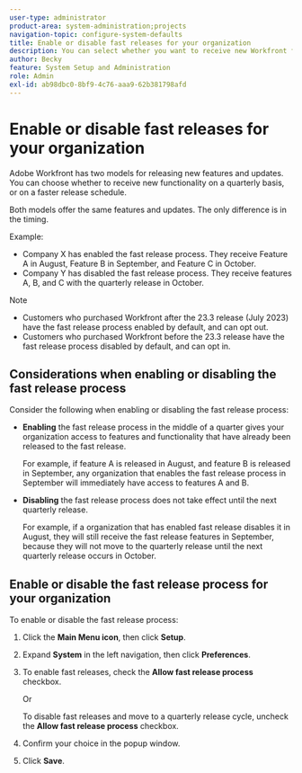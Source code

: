 ```yaml
---
user-type: administrator
product-area: system-administration;projects
navigation-topic: configure-system-defaults
title: Enable or disable fast releases for your organization
description: You can select whether you want to receive new Workfront functionality on a monthly or quarterly basis.
author: Becky
feature: System Setup and Administration
role: Admin
exl-id: ab98dbc0-8bf9-4c76-aaa9-62b381798afd
---
```

# Enable or disable fast releases for your organization

Adobe Workfront has two models for releasing new features and updates. You can choose whether to receive new functionality on a quarterly basis, or on a faster release schedule. 

Both models offer the same features and updates. The only difference is in the timing. 

Example: 

* Company X has enabled the fast release process. They receive Feature A in August, Feature B in September, and Feature C in October. 
* Company Y has disabled the fast release process. They receive features A, B, and C with the quarterly release in October.

>[!NOTE]
>
>* Customers who purchased Workfront after the 23.3 release (July 2023) have the fast release process enabled by default, and can opt out. 
>* Customers who purchased Workfront before the 23.3 release have the fast release process disabled by default, and can opt in.

## Considerations when enabling or disabling the fast release process

Consider the following when enabling or disabling the fast release process:

* **Enabling** the fast release process in the middle of a quarter gives your organization access to features and functionality that have already been released to the fast release. 
   
   For example, if feature A is released in August, and feature B is released in September, any organization that enables the fast release process in September will immediately have access to features A and B.

* **Disabling** the fast release process does not take effect until the next quarterly release. 
   
    For example, if a organization that has enabled fast release disables it in August, they will still receive the fast release features in September, because they will not move to the quarterly release until the next quarterly release occurs in October.

## Enable or disable the fast release process for your organization

To enable or disable the fast release process:

1. Click the **Main Menu icon**, then click **Setup**.
1. Expand **System** in the left navigation, then click **Preferences**.
1. To enable fast releases, check the **Allow fast release process** checkbox.

   Or

   To disable fast releases and move to a quarterly release cycle, uncheck the **Allow fast release process** checkbox.

1. Confirm your choice in the popup window.
1. Click **Save**.
